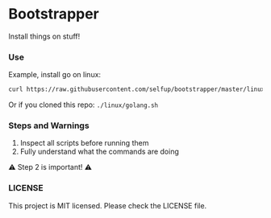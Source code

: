 # Bootstrapper

Install things on stuff!

### Use

Example, install go on linux:

```bash
curl https://raw.githubusercontent.com/selfup/bootstrapper/master/linux/golang.sh | bash
```

Or if you cloned this repo: `./linux/golang.sh`

### Steps and Warnings

1. Inspect all scripts before running them
1. Fully understand what the commands are doing

:warning: Step 2 is important! :warning:

### LICENSE

This project is MIT licensed. Please check the LICENSE file.

